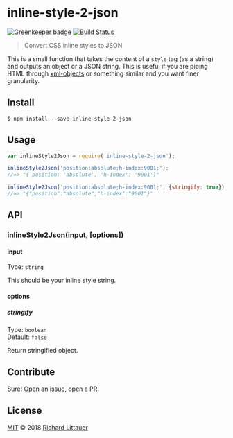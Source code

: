 # inline-style-2-json

[![Greenkeeper badge](https://badges.greenkeeper.io/RichardLitt/inline-style-2-json.svg)](https://greenkeeper.io/)
[![Build Status](https://travis-ci.org/RichardLitt/inline-style-2-json.svg?branch=master)](https://travis-ci.org/RichardLitt/inline-style-2-json)

> Convert CSS inline styles to JSON

This is a small function that takes the content of a `style` tag (as a string) and outputs an object or a JSON string. This is useful if you are piping HTML through [xml-objects](https://github.com/timhudson/xml-objects) or something similar and you want finer granularity.

## Install

```
$ npm install --save inline-style-2-json
```


## Usage

```js
var inlineStyle2Json = require('inline-style-2-json');

inlineStyle2Json('position:absolute;h-index:9001;');
//=> "{ position: 'absolute', 'h-index': '9001'}"

inlineStyle2Json('position:absolute;h-index:9001;', {stringify: true});
//=> '{"position":"absolute","h-index":"9001"}'
```


## API

### inlineStyle2Json(input, [options])

#### input

Type: `string`

This should be your inline style string.

#### options

##### stringify

Type: `boolean`  
Default: `false`

Return stringified object.

## Contribute

Sure! Open an issue, open a PR.

## License

[MIT](license) © 2018 [Richard Littauer](http://burntfen.com)
